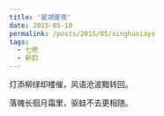 ```yaml
---
title: '星湖夏夜'
date: 2015-05-10
permalink: /posts/2015/05/xinghuxiaye
tags:
  - 七绝
  - 新韵
---
```


灯添柳绿却楼催，风语沧波黯转回。

落魄长徊月霜里，驱蛙不去更相随。



 